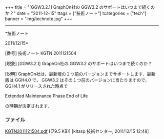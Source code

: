 ﻿+++
title = "[GGW3.2.1] GraphOn社の GGW3.2 のサポートはいつまで続くのか？"
date = "2011-12-15"
ttags = ["技術ノート"]
tcategories = ["tech"]
banner = "img/technote.jpg"
+++

-----------------------------------------------------------------------------------------------------------------------------

*技術ノート

2011/12/15*


[番号]
技術ノート KGTN 2011121504

[現象]
[GGW3.2.1] GraphOn社の GGW3.2 のサポートはいつまで続くのか？

[説明]
GraphOn社は，最新版の１つ前のバージョンまでサポートします．最新版は
GGH4.0 で， GGW3.2 はその１つ前のバージョンに当たりますので， GGH4.1
がリリースされた時点で

Extended Maintenance Phase
End of Life

の時期が決定されます．


### ファイル

 
 


[KGTN2011121504.pdf](http://techreport.kitasp.net/attachments/download/754/KGTN2011121504.pdf)
 [(79.5 KB)] [kitasp 技術センター, 2011/12/15
12:48]


 


 

